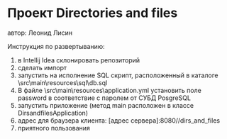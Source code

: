 # Проект Directories and files
автор: Леонид Лисин

Инструкция по развертыванию:
1. в Intellij Idea склонировать репозиторий
2. сделать импорт
3. запустить на исполнение SQL скрипт, расположенный в каталоге \src\main\resources\sql\db.sql
4. В файле \src\main\resources\application.yml установить поле password в соответствие с паролем от СУБД PosgreSQL
5. запустить приложение (метод main расположен в классе DirsandfilesApplication)
6. адрес для браузера клиента: [адрес сервера]:8080//dirs_and_files
7. приятного пользования
